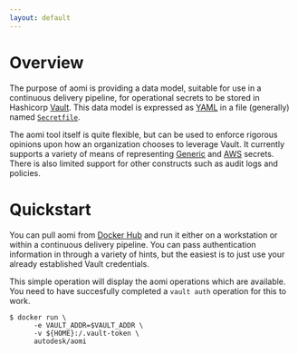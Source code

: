 ```yaml
---
layout: default
---
```


# Overview

The purpose of aomi is providing a data model, suitable for use in a continuous delivery pipeline, for operational secrets to be stored in Hashicorp [Vault](https://www.vaultproject.io/). This data model is expressed as [YAML](http://www.yaml.org/) in a file (generally) named [`Secretfile`]({{site.baseurl}}/secretfile).

The aomi tool itself is quite flexible, but can be used to enforce rigorous opinions upon how an organization chooses to leverage Vault. It currently supports a variety of means of representing [Generic](https://www.terraform.io/docs/providers/vault/r/generic_secret.html) and [AWS](https://www.vaultproject.io/docs/secrets/aws/index.html) secrets. There is also limited support for other constructs such as audit logs and policies.

# Quickstart

You can pull aomi from [Docker Hub](https://hub.docker.com/r/autodesk/aomi/) and run it either on a workstation or within a continuous delivery pipeline. You can pass authentication information in through a variety of hints, but the easiest is to just use your already established Vault credentials.

This simple operation will display the aomi operations which are available. You need to have succesfully completed a `vault auth` operation for this to work.

```
$ docker run \
      -e VAULT_ADDR=$VAULT_ADDR \
      -v ${HOME}:/.vault-token \
      autodesk/aomi
```
